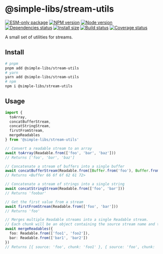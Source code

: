 # @simple-libs/stream-utils

[![ESM-only package][package]][package-url]
[![NPM version][npm]][npm-url]
[![Node version][node]][node-url]
[![Dependencies status][deps]][deps-url]
[![Install size][size]][size-url]
[![Build status][build]][build-url]
[![Coverage status][coverage]][coverage-url]

[package]: https://img.shields.io/badge/package-ESM--only-ffe536.svg
[package-url]: https://nodejs.org/api/esm.html

[npm]: https://img.shields.io/npm/v/@simple-libs/stream-utils.svg
[npm-url]: https://www.npmjs.com/package/@simple-libs/stream-utils

[node]: https://img.shields.io/node/v/@simple-libs/stream-utils.svg
[node-url]: https://nodejs.org

[deps]: https://img.shields.io/librariesio/release/npm/@simple-libs/stream-utils
[deps-url]: https://libraries.io/npm/@simple-libs%2Fstream-utils/tree

[size]: https://packagephobia.com/badge?p=@simple-libs/stream-utils
[size-url]: https://packagephobia.com/result?p=@simple-libs/stream-utils

[build]: https://img.shields.io/github/actions/workflow/status/TrigenSoftware/simple-libs/tests.yml?branch=main
[build-url]: https://github.com/TrigenSoftware/simple-libs/actions

[coverage]: https://img.shields.io/codecov/c/github/TrigenSoftware/simple-libs.svg?flag=@simple-libs/stream-utils
[coverage-url]: https://app.codecov.io/gh/TrigenSoftware/simple-libs/tree/main/packages%2Fstream-utils

A small set of utilities for streams.

## Install

```bash
# pnpm
pnpm add @simple-libs/stream-utils
# yarn
yarn add @simple-libs/stream-utils
# npm
npm i @simple-libs/stream-utils
```

## Usage

```ts
import {
  toArray,
  concatBufferStream,
  concatStringStream,
  firstFromStream,
  mergeReadables
} from '@simple-libs/stream-utils'

// Convert a readable stream to an array
await toArray(Readable.from(['foo', 'bar', 'baz']))
// Returns ['foo', 'bar', 'baz']

// Concatenate a stream of buffers into a single buffer
await concatBufferStream(Readable.from([Buffer.from('foo'), Buffer.from('bar')]))
// Returns <Buffer 66 6f 6f 62 61 72>

// Concatenate a stream of strings into a single string
await concatStringStream(Readable.from(['foo', 'bar']))
// Returns 'foobar'

// Get the first value from a stream
await firstFromStream(Readable.from(['foo', 'bar']))
// Returns 'foo'

// Merges multiple Readable streams into a single Readable stream.
// Each chunk will be an object containing the source stream name and the chunk data.
await mergeReadables({
  foo: Readable.from(['foo1', 'foo2']),
  bar: Readable.from(['bar1', 'bar2'])
})
// Returns [{ source: 'foo', chunk: 'foo1' }, { source: 'foo', chunk: 'foo2' }, { source: 'bar', chunk: 'bar1' }, { source: 'bar', chunk: 'bar2' }]
```
